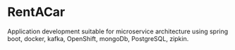 # RentACar
Application development suitable for microservice architecture using spring boot, docker, kafka, OpenShift, mongoDb, PostgreSQL, zipkin.
